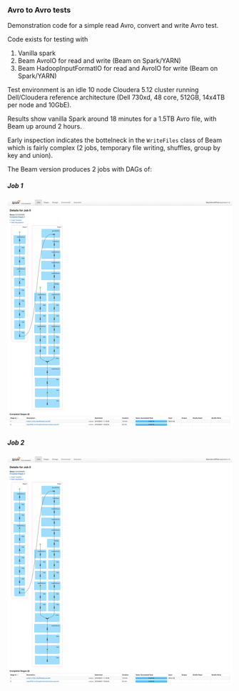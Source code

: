 ### Avro to Avro tests

Demonstration code for a simple read Avro, convert and write Avro test.

Code exists for testing with
1. Vanilla spark
2. Beam AvroIO for read and write (Beam on Spark/YARN)
3. Beam HadoopInputFormatIO for read and AvroIO for write (Beam on Spark/YARN)

Test environment is an idle 10 node Cloudera 5.12 cluster running Dell/Cloudera reference architecture (Dell 730xd, 48 core, 512GB, 14x4TB per node and 10GbE). 

Results show vanilla Spark around 18 minutes for a 1.5TB Avro file, with Beam up around 2 hours.

Early inspection indicates the bottelneck in the `WriteFiles` class of Beam which is fairly complex (2 jobs, temporary file writing, shuffles, group by key and union).

The Beam version produces 2 jobs with DAGs of:

##### Job 1
![Job 1](./img/job1.png)

##### Job 2
![Job 2](./img/job1.png)
  

  